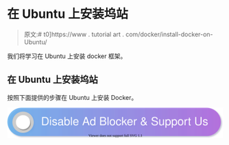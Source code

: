 # 在 Ubuntu 上安装坞站

> 原文:# t0]https://www . tutorial art . com/docker/install-docker-on-Ubuntu/

我们将学习在 Ubuntu 上安装 docker 框架。

## 在 Ubuntu 上安装坞站

按照下面提供的步骤在 Ubuntu 上安装 Docker。

[![](img/925da31b32d6bc3827932f6c8afb11bb.png)](https://www.tutorialkart.com/)